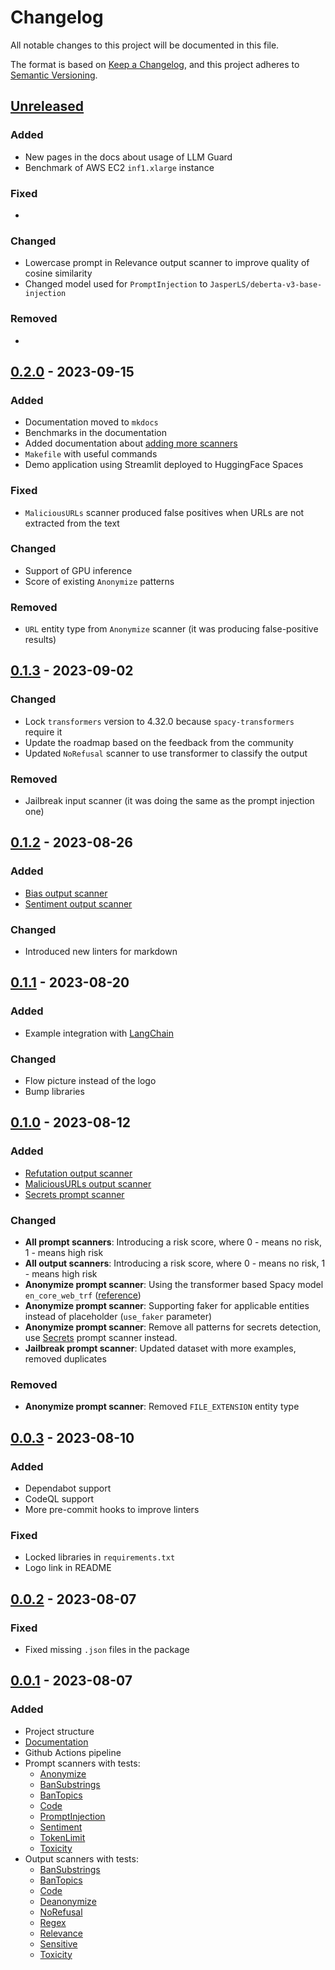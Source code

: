 # Changelog

All notable changes to this project will be documented in this file.

The format is based on [Keep a Changelog](https://keepachangelog.com/en/1.0.0/),
and this project adheres to [Semantic Versioning](https://semver.org/spec/v2.0.0.html).

## [Unreleased]

### Added
- New pages in the docs about usage of LLM Guard
- Benchmark of AWS EC2 `inf1.xlarge` instance

### Fixed
-

### Changed
- Lowercase prompt in Relevance output scanner to improve quality of cosine similarity
- Changed model used for `PromptInjection` to `JasperLS/deberta-v3-base-injection`

### Removed
-

## [0.2.0] - 2023-09-15

### Added
- Documentation moved to `mkdocs`
- Benchmarks in the documentation
- Added documentation about [adding more scanners](docs/add_scanner.md)
- `Makefile` with useful commands
- Demo application using Streamlit deployed to HuggingFace Spaces

### Fixed
- `MaliciousURLs` scanner produced false positives when URLs are not extracted from the text

### Changed
- Support of GPU inference
- Score of existing `Anonymize` patterns

### Removed
- `URL` entity type from `Anonymize` scanner (it was producing false-positive results)

## [0.1.3] - 2023-09-02

### Changed
- Lock `transformers` version to 4.32.0 because `spacy-transformers` require it
- Update the roadmap based on the feedback from the community
- Updated `NoRefusal` scanner to use transformer to classify the output

### Removed
- Jailbreak input scanner (it was doing the same as the prompt injection one)

## [0.1.2] - 2023-08-26

### Added
- [Bias output scanner](./docs/output_scanners/bias.md)
- [Sentiment output scanner](./docs/output_scanners/sentiment.md)

### Changed
- Introduced new linters for markdown

## [0.1.1] - 2023-08-20

### Added
- Example integration with [LangChain](https://github.com/langchain-ai/langchain)

### Changed
- Flow picture instead of the logo
- Bump libraries

## [0.1.0] - 2023-08-12

### Added
- [Refutation output scanner](./docs/output_scanners/refutation.md)
- [MaliciousURLs output scanner](./docs/output_scanners/malicious_urls.md)
- [Secrets prompt scanner](./docs/input_scanners/secrets.md)

### Changed
- **All prompt scanners**: Introducing a risk score, where 0 - means no risk, 1 - means high risk
- **All output scanners**: Introducing a risk score, where 0 - means no risk, 1 - means high risk
- **Anonymize prompt scanner**: Using the transformer based Spacy model `en_core_web_trf` ([reference](https://microsoft.github.io/presidio/analyzer/nlp_engines/spacy_stanza/))
- **Anonymize prompt scanner**: Supporting faker for applicable entities instead of placeholder (`use_faker` parameter)
- **Anonymize prompt scanner**: Remove all patterns for secrets detection, use [Secrets](docs/input_scanners/secrets.md) prompt scanner instead.
- **Jailbreak prompt scanner**: Updated dataset with more examples, removed duplicates

### Removed
- **Anonymize prompt scanner**: Removed `FILE_EXTENSION` entity type

## [0.0.3] - 2023-08-10

### Added
- Dependabot support
- CodeQL support
- More pre-commit hooks to improve linters

### Fixed
- Locked libraries in `requirements.txt`
- Logo link in README

## [0.0.2] - 2023-08-07

### Fixed

- Fixed missing `.json` files in the package

## [0.0.1] - 2023-08-07

### Added
- Project structure
- [Documentation](./README.md)
- Github Actions pipeline
- Prompt scanners with tests:
  - [Anonymize](./llm_guard/input_scanners/anonymize.py)
  - [BanSubstrings](./llm_guard/input_scanners/ban_substrings.py)
  - [BanTopics](./llm_guard/input_scanners/ban_topics.py)
  - [Code](./llm_guard/input_scanners/code.py)
  - [PromptInjection](./llm_guard/input_scanners/prompt_injection.py)
  - [Sentiment](./llm_guard/input_scanners/sentiment.py)
  - [TokenLimit](./llm_guard/input_scanners/token_limit.py)
  - [Toxicity](./llm_guard/input_scanners/toxicity.py)
- Output scanners with tests:
  - [BanSubstrings](./llm_guard/output_scanners/ban_substrings.py)
  - [BanTopics](./llm_guard/output_scanners/ban_topics.py)
  - [Code](./llm_guard/output_scanners/code.py)
  - [Deanonymize](./llm_guard/output_scanners/deanonymize.py)
  - [NoRefusal](./llm_guard/output_scanners/no_refusal.py)
  - [Regex](./llm_guard/output_scanners/regex.py)
  - [Relevance](./llm_guard/output_scanners/relevance.py)
  - [Sensitive](./llm_guard/output_scanners/sensitive.py)
  - [Toxicity](./llm_guard/output_scanners/toxicity.py)

[Unreleased]: https://github.com/laiyer-ai/llm-guard/commits/main
[0.2.0]: https://github.com/laiyer-ai/llm-guard/releases/tag/v0.2.0
[0.1.3]: https://github.com/laiyer-ai/llm-guard/releases/tag/v0.1.3
[0.1.2]: https://github.com/laiyer-ai/llm-guard/releases/tag/v0.1.2
[0.1.1]: https://github.com/laiyer-ai/llm-guard/releases/tag/v0.1.1
[0.1.0]: https://github.com/laiyer-ai/llm-guard/releases/tag/v0.1.0
[0.0.3]: https://github.com/laiyer-ai/llm-guard/releases/tag/v0.0.3
[0.0.2]: https://github.com/laiyer-ai/llm-guard/releases/tag/v0.0.2
[0.0.1]: https://github.com/laiyer-ai/llm-guard/releases/tag/v0.0.1

